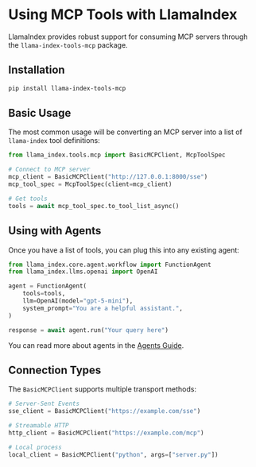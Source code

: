 # Using MCP Tools with LlamaIndex

LlamaIndex provides robust support for consuming MCP servers through the `llama-index-tools-mcp` package.

## Installation

```bash
pip install llama-index-tools-mcp
```

## Basic Usage

The most common usage will be converting an MCP server into a list of `llama-index` tool definitions:

```python
from llama_index.tools.mcp import BasicMCPClient, McpToolSpec

# Connect to MCP server
mcp_client = BasicMCPClient("http://127.0.0.1:8000/sse")
mcp_tool_spec = McpToolSpec(client=mcp_client)

# Get tools
tools = await mcp_tool_spec.to_tool_list_async()
```

## Using with Agents

Once you have a list of tools, you can plug this into any existing agent:

```python
from llama_index.core.agent.workflow import FunctionAgent
from llama_index.llms.openai import OpenAI

agent = FunctionAgent(
    tools=tools,
    llm=OpenAI(model="gpt-5-mini"),
    system_prompt="You are a helpful assistant.",
)

response = await agent.run("Your query here")
```

You can read more about agents in the [Agents Guide](/python/framework/understanding/agent/index).

## Connection Types

The `BasicMCPClient` supports multiple transport methods:

```python
# Server-Sent Events
sse_client = BasicMCPClient("https://example.com/sse")

# Streamable HTTP
http_client = BasicMCPClient("https://example.com/mcp")

# Local process
local_client = BasicMCPClient("python", args=["server.py"])
```
